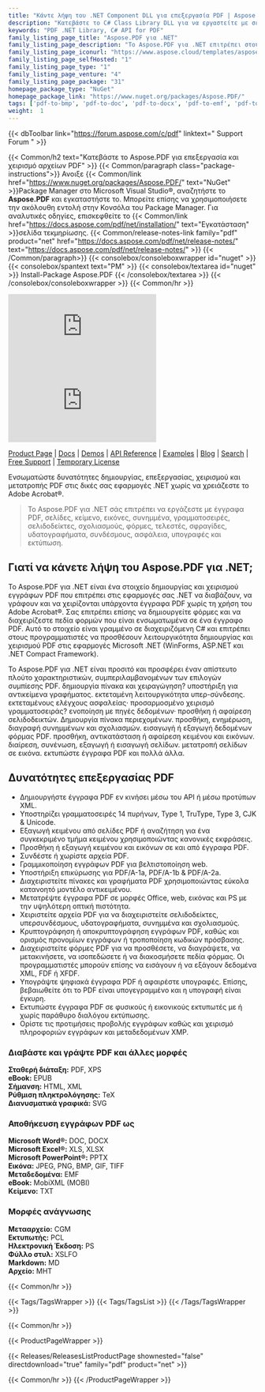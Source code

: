 ```yaml
---
title: "Κάντε λήψη του .NET Component DLL για επεξεργασία PDF | Aspose.PDF API"
description: "Κατεβάστε το C# Class Library DLL για να εργαστείτε με σελίδες PDF, εικόνες, συνημμένα, γραμματοσειρές, σελιδοδείκτες, σχολιασμούς, φόρμες, υδατογραφήματα, ασφάλεια και εκτύπωση μέσω .NET API."
keywords: "PDF .NET Library, C# API for PDF"
family_listing_page_title: "Aspose.PDF για .NET"
family_listing_page_description: "Το Aspose.PDF για .NET επιτρέπει στους προγραμματιστές να ενσωματώσουν τις δυνατότητες δημιουργίας, χειρισμού και μετατροπής εγγράφων PDF στις εφαρμογές τους .NET. Υποστηρίζει εργασία με πολλές δημοφιλείς μορφές αρχείων, όπως PDF, XFA, TXT, HTML, PCL, XML, XPS, EPUB, TEX και μορφές αρχείων εικόνας."
family_listing_page_iconurl: "https://www.aspose.cloud/templates/aspose/App_Themes/V3/images/pdf/272x272/aspose_pdf-for-net-min.png"
family_listing_page_selfHosted: "1"
family_listing_page_type: "1"
family_listing_page_venture: "4"
family_listing_page_package: "31"
homepage_package_type: "NuGet"
homepage_package_link: "https://www.nuget.org/packages/Aspose.PDF/"
tags: ['pdf-to-bmp', 'pdf-to-doc', 'pdf-to-docx', 'pdf-to-emf', 'pdf-to-epub', 'pdf-to-excel', 'pdf-to-html', 'pdf-to-jpg', 'pdf-to-latex', 'pdf-to-pdfa', 'pdf-to-png', 'pdf-to-pptx', 'pdf-to-svg', 'pdf-to-text', 'pdf-to-text', 'pdf-to-tiff', 'pdf-to-xls', 'pdf-to-xlsx', 'pdf-to-xps', 'pdfa-to-pdf', 'xml-to-pdf', 'xps-to-pdf']
weight:  1
---
```


{{< dbToolbar link="https://forum.aspose.com/c/pdf" linktext=" Support Forum " >}}

{{< Common/h2 text="Κατεβάστε το Aspose.PDF για επεξεργασία και χειρισμό αρχείων PDF"  >}}
{{< Common/paragraph class="package-instructions">}}
Ανοιξε
{{< Common/link href="https://www.nuget.org/packages/Aspose.PDF/" text="NuGet"  >}}Package Manager στο Microsoft Visual Studio®, αναζητήστε το <b>Aspose.PDF</b> και εγκαταστήστε το. Μπορείτε επίσης να χρησιμοποιήσετε την ακόλουθη εντολή στην Κονσόλα του Package Manager. Για αναλυτικές οδηγίες, επισκεφθείτε το
{{< Common/link href="https://docs.aspose.com/pdf/net/installation/" text="Εγκατάσταση"  >}}σελίδα τεκμηρίωσης.
{{< Common/release-notes-link family="pdf" product="net" href="https://docs.aspose.com/pdf/net/release-notes/" text="https://docs.aspose.com/pdf/net/release-notes/"  >}}
{{< /Common/paragraph>}}
{{< consolebox/consoleboxwrapper id="nuget" >}}
       {{< consolebox/spantext text="PM" >}}
       {{< consolebox/textarea id="nuget" >}} Install-Package Aspose.PDF {{< /consolebox/textarea >}}
{{< /consolebox/consoleboxwrapper >}}
{{< Common/hr >}}

![Nuget](https://img.shields.io/nuget/v/Aspose.Pdf) ![Nuget](https://img.shields.io/nuget/dt/Aspose.Pdf?label=nuget%20downloads)

[Product Page](https://products.aspose.com/pdf/net/) | [Docs](https://docs.aspose.com/pdf/net/) | [Demos](https://products.aspose.app/pdf/family) | [API Reference](https://reference.aspose.com/pdf/net) | [Examples](https://github.com/aspose-pdf/Aspose.PDF-for-.NET/tree/master/Examples) | [Blog](https://blog.aspose.com/category/pdf/) | [Search](https://search.aspose.com/) | [Free Support](https://forum.aspose.com/c/pdf) | [Temporary License](https://purchase.aspose.com/temporary-license)

Ενσωματώστε δυνατότητες δημιουργίας, επεξεργασίας, χειρισμού και μετατροπής PDF στις δικές σας εφαρμογές .NET χωρίς να χρειάζεστε το Adobe Acrobat®.

> Το Aspose.PDF για .NET σάς επιτρέπει να εργάζεστε με έγγραφα PDF, σελίδες, κείμενο, εικόνες, συνημμένα, γραμματοσειρές, σελιδοδείκτες, σχολιασμούς, φόρμες, τελεστές, σφραγίδες, υδατογραφήματα, συνδέσμους, ασφάλεια, υπογραφές και εκτύπωση.

## Γιατί να κάνετε λήψη του Aspose.PDF για .NET;

Το Aspose.PDF για .NET είναι ένα στοιχείο δημιουργίας και χειρισμού εγγράφων PDF που επιτρέπει στις εφαρμογές σας .NET να διαβάζουν, να γράφουν και να χειρίζονται υπάρχοντα έγγραφα PDF χωρίς τη χρήση του Adobe Acrobat®. Σας επιτρέπει επίσης να δημιουργείτε φόρμες και να διαχειρίζεστε πεδία φορμών που είναι ενσωματωμένα σε ένα έγγραφο PDF. Αυτό το στοιχείο είναι γραμμένο σε διαχειριζόμενη C# και επιτρέπει στους προγραμματιστές να προσθέσουν λειτουργικότητα δημιουργίας και χειρισμού PDF στις εφαρμογές Microsoft .NET (WinForms, ASP.NET και .NET Compact Framework).

Το Aspose.PDF για .NET είναι προσιτό και προσφέρει έναν απίστευτο πλούτο χαρακτηριστικών, συμπεριλαμβανομένων των επιλογών συμπίεσης PDF. δημιουργία πίνακα και χειραγώγηση? υποστήριξη για αντικείμενα γραφήματος. εκτεταμένη λειτουργικότητα υπερ-σύνδεσης. εκτεταμένους ελέγχους ασφαλείας· προσαρμοσμένο χειρισμό γραμματοσειράς? ενοποίηση με πηγές δεδομένων· προσθήκη ή αφαίρεση σελιδοδεικτών. Δημιουργία πίνακα περιεχομένων. προσθήκη, ενημέρωση, διαγραφή συνημμένων και σχολιασμών. εισαγωγή ή εξαγωγή δεδομένων φόρμας PDF. προσθήκη, αντικατάσταση ή αφαίρεση κειμένου και εικόνων. διαίρεση, συνένωση, εξαγωγή ή εισαγωγή σελίδων. μετατροπή σελίδων σε εικόνα. εκτυπώστε έγγραφα PDF και πολλά άλλα.

## Δυνατότητες επεξεργασίας PDF

- Δημιουργήστε έγγραφα PDF εν κινήσει μέσω του API ή μέσω προτύπων XML.
- Υποστηρίζει γραμματοσειρές 14 πυρήνων, Type 1, TruType, Type 3, CJK & Unicode.
- Εξαγωγή κειμένου από σελίδες PDF ή αναζήτηση για ένα συγκεκριμένο τμήμα κειμένου χρησιμοποιώντας κανονικές εκφράσεις.
- Προσθήκη ή εξαγωγή κειμένου και εικόνων σε και από έγγραφα PDF.
- Συνδέστε ή χωρίστε αρχεία PDF.
- Γραμμικοποίηση εγγράφων PDF για βελτιστοποίηση web.
- Υποστήριξη επικύρωσης για PDF/A-1a, PDF/A-1b & PDF/A-2a.
- Διαχειριστείτε πίνακες και γραφήματα PDF χρησιμοποιώντας εύκολα κατανοητό μοντέλο αντικειμένου.
- Μετατρέψτε έγγραφα PDF σε μορφές Office, web, εικόνας και PS με την υψηλότερη οπτική πιστότητα.
- Χειριστείτε αρχεία PDF για να διαχειριστείτε σελιδοδείκτες, υπερσυνδέσμους, υδατογραφήματα, συνημμένα και σχολιασμούς.
- Κρυπτογράφηση ή αποκρυπτογράφηση εγγράφων PDF, καθώς και ορισμός προνομίων εγγράφων ή τροποποίηση κωδικών πρόσβασης.
- Διαχειριστείτε φόρμες PDF για να προσθέσετε, να διαγράψετε, να μετακινήσετε, να ισοπεδώσετε ή να διακοσμήσετε πεδία φόρμας. Οι προγραμματιστές μπορούν επίσης να εισάγουν ή να εξάγουν δεδομένα XML, FDF ή XFDF.
- Υπογράψτε ψηφιακά έγγραφα PDF ή αφαιρέστε υπογραφές. Επίσης, βεβαιωθείτε ότι το PDF είναι υπογεγραμμένο και η υπογραφή είναι έγκυρη.
- Εκτυπώστε έγγραφα PDF σε φυσικούς ή εικονικούς εκτυπωτές με ή χωρίς παράθυρο διαλόγου εκτύπωσης.
- Ορίστε τις προτιμήσεις προβολής εγγράφων καθώς και χειρισμό πληροφοριών εγγράφων και μεταδεδομένων XMP.

### Διαβάστε και γράψτε PDF και άλλες μορφές

**Σταθερή διάταξη:** PDF, XPS\
**eBook:** EPUB\
**Σήμανση:** HTML, XML\
**Ρύθμιση πληκτρολόγησης:** TeX\
**Διανυσματικά γραφικά:** SVG

### Αποθήκευση εγγράφων PDF ως

**Microsoft Word®:** DOC, DOCX\
**Microsoft Excel®:** XLS, XLSX\
**Microsoft PowerPoint®:** PPTX\
**Εικόνα:** JPEG, PNG, BMP, GIF, TIFF\
**Μεταδεδομένα:** EMF\
**eBook:** MobiXML (MOBI)\
**Κείμενο:** TXT

### Μορφές ανάγνωσης

**Μετααρχείο:** CGM\
**Εκτυπωτής:** PCL\
**Ηλεκτρονική Έκδοση:** PS\
**Φύλλο στυλ:** XSLFO\
**Markdown:** MD\
**Αρχείο:** MHT

{{< Common/hr >}}

{{< Tags/TagsWrapper >}}
 {{< Tags/TagsList >}}
{{< /Tags/TagsWrapper >}}

{{< Common/hr >}}

{{< ProductPageWrapper >}}
<!-- ReleasesListProductPage-->
   {{< Releases/ReleasesListProductPage shownested="false"  directdownload="true" family="pdf" product="net" >}}
<!-- /ReleasesListProductPage-->
{{< Common/hr >}}
{{< /ProductPageWrapper >}}

